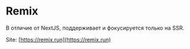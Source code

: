 # Remix

В отличие от NextJS, поддерживает и фокусируется только на SSR.

Site: [https://remix.run](https://remix.run)
